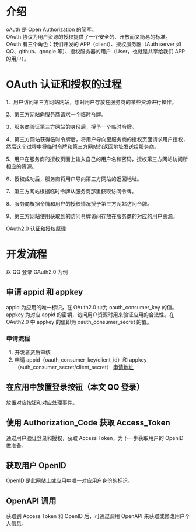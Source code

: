 # 介绍

oAuth 是 Open Authorization 的简写。<br>
OAuth 协议为用户资源的授权提供了一个安全的、开放而又简易的标准。<br>
OAuth 有三个角色：我们开发的 APP（client）、授权服务器（Auth server 如 QQ、github、google 等）、授权服务器的用户（User，也就是共享给我们 APP 的用户）。<br>

# OAuth 认证和授权的过程

1、用户访问第三方网站网站，想对用户存放在服务商的某些资源进行操作。

2、第三方网站向服务商请求一个临时令牌。

3、服务商验证第三方网站的身份后，授予一个临时令牌。

4、第三方网站获得临时令牌后，将用户导向至服务商的授权页面请求用户授权，然后这个过程中将临时令牌和第三方网站的返回地址发送给服务商。

5、用户在服务商的授权页面上输入自己的用户名和密码，授权第三方网站访问所相应的资源。

6、授权成功后，服务商将用户导向第三方网站的返回地址。

7、第三方网站根据临时令牌从服务商那里获取访问令牌。

8、服务商根据令牌和用户的授权情况授予第三方网站访问令牌。

9、第三方网站使用获取到的访问令牌访问存放在服务商的对应的用户资源。

[OAuth2.0 认证和授权原理](https://www.tuicool.com/articles/qqeuE3)

# 开发流程

以 QQ 登录 OAuth2.0 为例

## 申请 appid 和 appkey

appid 为应用的唯一标识，在 OAuth2.0 中为 oauth_consumer_key 的值。<br>
appkey 为对应 appid 的密钥，访问用户资源时用来验证应用的合法性。在 OAuth2.0 中 appkey 的值即为 oauth_consumer_secret 的值。<br>

### 申请流程

1.  开发者资质审核
2.  申请 appid（oauth_consumer_key/client_id）和 appkey（auth_consumer_secret/client_secret）
    [申请地址](https://connect.qq.com/manage.html#/)

## 在应用中放置登录按钮（本文 QQ 登录）

放置对应按钮和对应处理事件。

## 使用 Authorization_Code 获取 Access_Token

通过用户验证登录和授权，获取 Access Token，为下一步获取用户的 OpenID 做准备。

## 获取用户 OpenID

OpenID 是此网站上或应用中唯一对应用户身份的标识。

## OpenAPI 调用

获取到 Access Token 和 OpenID 后，可通过调用 OpenAPI 来获取或修改用户个人信息。
